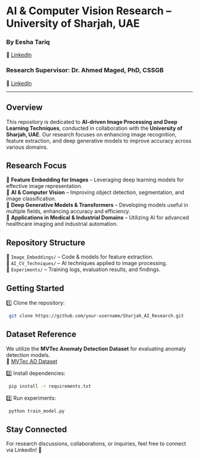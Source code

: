 # AI & Computer Vision Research – University of Sharjah, UAE

### By **Eesha Tariq**  
🔗 [LinkedIn](https://www.linkedin.com/in/eeshatariq)

### Research Supervisor: **Dr. Ahmed Maged, PhD, CSSGB**  
🔗 [LinkedIn](https://www.linkedin.com/in/ahmedmaged1/)

---

## Overview  
This repository is dedicated to **AI-driven Image Processing and Deep Learning Techniques**, conducted in collaboration with the **University of Sharjah, UAE**. Our research focuses on enhancing image recognition, feature extraction, and deep generative models to improve accuracy across various domains.

## Research Focus  
🔹 **Feature Embedding for Images** – Leveraging deep learning models for effective image representation.  
🔹 **AI & Computer Vision** – Improving object detection, segmentation, and image classification.  
🔹 **Deep Generative Models & Transformers** – Developing models useful in multiple fields, enhancing accuracy and efficiency.  
🔹 **Applications in Medical & Industrial Domains** – Utilizing AI for advanced healthcare imaging and industrial automation.  

## Repository Structure  
📂 `Image_Embeddings/` – Code & models for feature extraction.  
📂 `AI_CV_Techniques/` – AI techniques applied to image processing.  
📂 `Experiments/` – Training logs, evaluation results, and findings.  

## Getting Started  
1️⃣ Clone the repository:  
```bash
 git clone https://github.com/your-username/Sharjah_AI_Research.git
```
## Dataset Reference  
We utilize the **MVTec Anomaly Detection Dataset** for evaluating anomaly detection models.  
🔗 [MVTec AD Dataset](https://www.mvtec.com/company/research/datasets/mvtec-ad)  



2️⃣ Install dependencies:  
```bash
 pip install -r requirements.txt
```

3️⃣ Run experiments:  
```bash
 python train_model.py
```

## Stay Connected  
For research discussions, collaborations, or inquiries, feel free to connect via LinkedIn! 🚀
